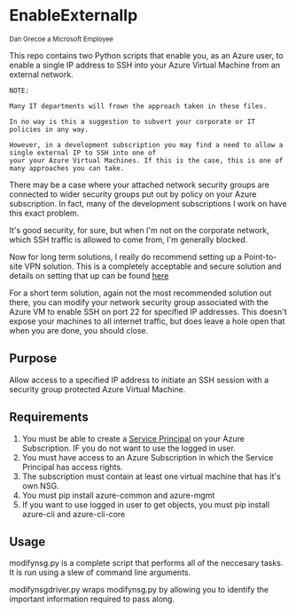# EnableExternalIp
<sub>Dan Grecoe a Microsoft Employee</sub>

This repo contains two Python scripts that enable you, as an Azure user, to enable a single IP address to SSH into your Azure Virtual Machine from an external network. 

```
NOTE:

Many IT departments will frown the approach taken in these files. 

In no way is this a suggestion to subvert your corporate or IT policies in any way. 

However, in a development subscription you may find a need to allow a single external IP to SSH into one of 
your your Azure Virtual Machines. If this is the case, this is one of many approaches you can take.  
```

There may be a case where your attached network security groups are connected to wider security groups put out by policy on your Azure subscription. In fact, many of the development subscriptions I work on have this exact problem. 

It's good security, for sure, but when I'm not on the corporate network, which SSH traffic is allowed to come from, I'm generally blocked. 

Now for long term solutions, I really do recommend setting up a Point-to-site VPN solution. This is a completely acceptable and secure solution and details on setting that up can be found [here](https://docs.microsoft.com/en-us/azure/vpn-gateway/vpn-gateway-howto-point-to-site-resource-manager-portal)

For a short term solution, again not the most recommended solution out there, you can modify your network security group associated with the Azure VM to enable SSH on port 22 for specified IP addresses. This doesn't expose your machines to all internet traffic, but does leave a hole open that when you are done, you should close. 

## Purpose
Allow access to a specified IP address to initiate an SSH session with a security group protected Azure Virtual Machine.  

## Requirements

1. You must be able to create a [Service Principal](https://docs.microsoft.com/en-us/powershell/azure/create-azure-service-principal-azureps?view=azps-3.0.0) on your Azure Subscription. IF you do not want to use the logged in user.  
2. You must have access to an Azure Subscription in which the Service Principal has access rights.
3. The subscription must contain at least one virtual machine that has it's own NSG. 
4. You must pip install azure-common and azure-mgmt
5. If you want to use logged in user to get objects, you must pip install azure-cli and azure-cli-core

## Usage

modifynsg.py is a complete script that performs all of the neccesary tasks. It is run using a slew of command line arguments. 

modifynsgdriver.py wraps modifynsg.py by allowing you to identify the important information required to pass along. 
